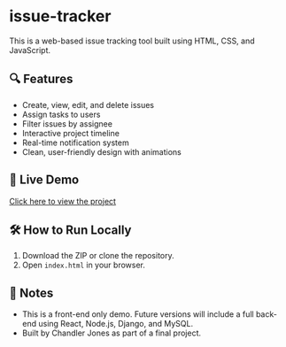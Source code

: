 # issue-tracker

This is a web-based issue tracking tool built using HTML, CSS, and JavaScript.

## 🔍 Features
- Create, view, edit, and delete issues
- Assign tasks to users
- Filter issues by assignee
- Interactive project timeline
- Real-time notification system
- Clean, user-friendly design with animations

## 🚀 Live Demo
[Click here to view the project](https://your-username.github.io/issue-tracker/)

## 🛠️ How to Run Locally
1. Download the ZIP or clone the repository.
2. Open `index.html` in your browser.

## 📌 Notes
- This is a front-end only demo. Future versions will include a full back-end using React, Node.js, Django, and MySQL.
- Built by Chandler Jones as part of a final project.

